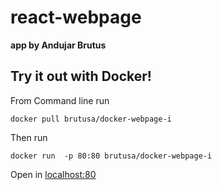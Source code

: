 # react-webpage 
**app by Andujar Brutus**

## Try it out with Docker!

From Command line run
```
docker pull brutusa/docker-webpage-i
```

Then run

```
docker run  -p 80:80 brutusa/docker-webpage-i
```

Open in
[localhost:80](localhost:80)
